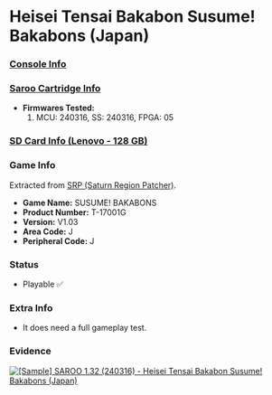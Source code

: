 # Heisei Tensai Bakabon Susume! Bakabons (Japan)

### [Console Info](../../../../Info/Consoles/VA13/README.md)

### [Saroo Cartridge Info](../../../../Info/Cartridges/RetroGameParadiseStore/1.32F/README.md)

- <b>Firmwares Tested:</b>
  1. MCU: 240316, SS: 240316, FPGA: 05

### [SD Card Info (Lenovo - 128 GB)](../../../../Info/SdCards/Lenovo/128GB/README.md)

### Game Info

Extracted from [SRP (Saturn Region Patcher)](https://segaxtreme.net/resources/saturn-region-patcher.81/download).

- <b>Game Name:</b> SUSUME! BAKABONS
- <b>Product Number:</b> T-17001G
- <b>Version:</b> V1.03
- <b>Area Code:</b> J
- <b>Peripheral Code:</b> J

### Status

- Playable :white_check_mark:

### Extra Info

- It does need a full gameplay test.

### Evidence

[![[Sample] SAROO 1.32 (240316) - Heisei Tensai Bakabon Susume! Bakabons (Japan)](https://img.youtube.com/vi/lBS4mW-Eu3M/0.jpg)](https://www.youtube.com/watch?v=lBS4mW-Eu3M)
